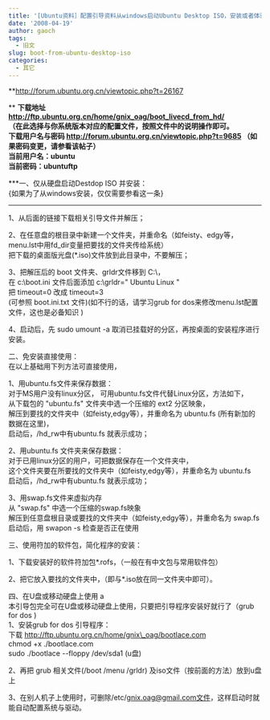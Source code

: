 ```yaml
---
title: '[Ubuntu资料］配置引导资料从windows启动Ubuntu Desktop ISO，安装或者体验Ubuntu。'
date: '2008-04-19'
author: gaoch
tags:
  - 旧文
slug: boot-from-ubuntu-desktop-iso
categories:
  - 其它
---
```


**<http://forum.ubuntu.org.cn/viewtopic.php?t=26167>  
  
** **下载地址
<http://ftp.ubuntu.org.cn/home/gnix_oag/boot_livecd_from_hd/>  
（在此选择与你系统版本对应的配置文件，按照文件中的说明操作即可。  
下载用户名与密码 <http://forum.ubuntu.org.cn/viewtopic.php?t=9685>
（如果密码变更，请参看该帖子）  
当前用户名：ubuntu  
当前密码：ubuntuftp**  
  
***一、仅从硬盘启动Destdop ISO 并安装：  
{如果为了从windows安装，仅仅需要参看这一条}  
***  
1、从后面的链接下载相关引导文件并解压；  
  
2、在任意盘的根目录中新建一个文件夹，并重命名（如feisty、edgy等，menu.lst中用fd\_dir变量把要找的文件夹传给系统）  
把下载的桌面版光盘(\*.iso)文件放到此目录中，不要解压；  
  
3、把解压后的 boot 文件夹、grldr文件移到 C:\\，  
在 c:\\boot.ini 文件后面添加 c:\\grldr=" Ubuntu Linux "  
把 timeout=0 改成 timeout=3  
(可参照 boot.ini.txt 文件)(如不行的话，请学习grub for
dos来修改menu.lst配置文件，这也是必备知识 )  
  
4、启动后，先 sudo umount -a
取消已挂载好的分区，再按桌面的安装程序进行安装。  
  
二、免安装直接使用：  
在以上基础用下列方法可直接使用，  
  
1、用ubuntu.fs文件来保存数据：  
对于MS用户没有linux分区， 可用ubuntu.fs文件代替Linux分区，方法如下，  
从下载包的 "ubuntu.fs" 文件夹中选一个压缩的 ext2 分区映象，  
解压到要找的文件夹中（如feisty,edgy等），并重命名为 ubuntu.fs
(所有新加的数据在这里)，  
启动后，/hd\_rw中有ubuntu.fs 就表示成功；  
  
2、用ubuntu.fs 文件夹来保存数据：  
对于已用linux分区的用户，可把数据保存在一个文件夹中，  
这个文件夹要在所要找的文件夹中（如feisty,edgy等），并重命名为
ubuntu.fs  
启动后，/hd\_rw中有ubuntu.fs 就表示成功；  
  
3、用swap.fs文件来虚拟内存  
从 "swap.fs" 中选一个压缩的swap.fs映象  
解压到任意盘根目录或要找的文件夹中（如feisty,edgy等），并重命名为
swap.fs  
启动后，用 swapon -s 检查是否正在使用  
  
三、使用符加的软件包，简化程序的安装：  
  
1、下载安装好的软件符加包\*.rofs，（一般在有中文包与常用软件包）  
  
2、把它放入要找的文件夹中，（即与\*.iso放在同一文件夹中即可）。  
  
  
四、在U盘或移动硬盘上使用 a  
本引导包完全可在U盘或移动硬盘上使用，只要把引导程序安装好就行了（grub
for dos )  
1、安装grub for dos 引导程序：  
下载 http://ftp.ubuntu.org.cn/home/gnix\_oag/bootlace.com  
chmod +x ./bootlace.com  
sudo ./bootlace --floppy /dev/sda1 (u盘)  
  
2、再把 grub 相关文件(/boot /menu /grldr)
及iso文件（按前面的方法）放到u盘上  
  
3、在别人机子上使用时，可删除/etc/gnix.oag@gmail.com文件，这样启动时就能自动配置系统与驱动。
